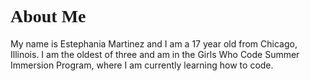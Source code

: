 <h1 style="font-family:verdana;">About Me</h1>
<p> My name is Estephania Martinez and I am a 17 year old from Chicago, Illinois. I am the oldest of three and am in the Girls Who Code Summer Immersion Program, where I am currently learning how to code.</p>
